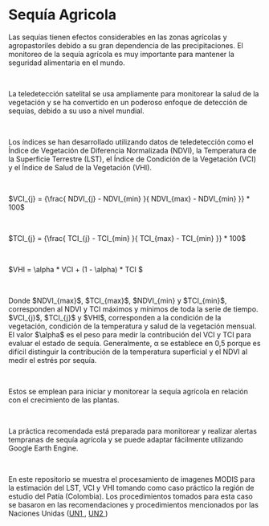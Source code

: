 # **Sequía Agricola**
<p> Las sequías tienen efectos considerables en las zonas agrícolas y agropastoriles debido a su gran dependencia de las precipitaciones. El monitoreo de la sequía agrícola es muy importante para mantener la seguridad alimentaria en el mundo.</p><br>

<p> La teledetección satelital se usa ampliamente para monitorear la salud de la vegetación y se ha convertido en un poderoso enfoque de detección de sequías, debido a su uso a nivel mundial. </p><br>

<p>Los índices se han desarrollado utilizando datos de teledetección como el Índice de Vegetación de Diferencia Normalizada (NDVI), la Temperatura de la Superficie Terrestre (LST), el Índice de Condición de la Vegetación (VCI) y el Índice de Salud de la Vegetación (VHI). </p><br>

<p> $VCI_{j} = {\frac{ NDVI_{j} - NDVI_{min} }{ NDVI_{max} - NDVI_{min} }} * 100$</p><br>

<p> $TCI_{j} = {\frac{ TCI_{j} - TCI_{min} }{ TCI_{max} - TCI_{min} }} * 100$</p><br>

<p> $VHI = \alpha * VCI + (1 - \alpha) * TCI $</p><br>

<p>Donde   $NDVI_{max}$, $TCI_{max}$,  $NDVI_{min} y $TCI_{min}$, corresponden al NDVI y TCI máximos y mínimos de toda la serie de tiempo.  $VCI_{j}$, $TCI_{j}$ y  $VHI$, corresponden a la condición de la vegetación, condición de la temperatura y salud de la vegetación mensual. El valor $\alpha$ es el peso para medir la contribución del VCI y TCI para evaluar el estado de sequía. Generalmente, α se establece en 0,5 porque es difícil distinguir la contribución de la temperatura superficial y el NDVI al medir el estrés por sequía. </p><br>

<p> Estos se emplean para iniciar y monitorear la sequía agrícola en relación con el crecimiento de las plantas.</p><br>

<p> La práctica recomendada está preparada para monitorear y realizar alertas tempranas de sequía agrícola y se puede adaptar fácilmente utilizando Google Earth Engine.</p><br>

<p> En este repositorio se muestra el procesamiento de imagenes MODIS para la estimación del LST, VCI y VHI tomando como caso práctico la región de estudio del Patía (Colombia). Los procedimientos tomados para esta caso se basaron en las recomendaciones y procedimientos mencionados por las Naciones Unidas (<a href="https://un-spider.org/advisory-support/recommended-practices/recommended-practice-agriculture-drought-monitoring/in-detail">UN1 </a>, <a href="https://un-spider.org/advisory-support/recommended-practices/recommended-practice-agriculture-drought-monitoring/step-by-step">UN2 </a>)</p><br>



<p> </p><br>